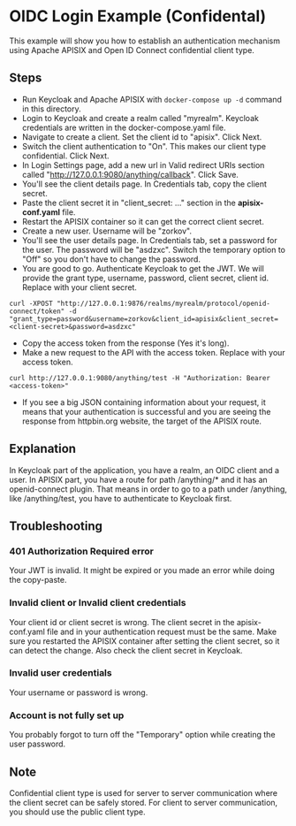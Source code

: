 # OIDC Login Example (Confidental)

This example will show you how to establish an authentication mechanism using Apache APISIX and 
Open ID Connect confidential client type.

## Steps

- Run Keycloak and Apache APISIX with `docker-compose up -d` command in this directory.
- Login to Keycloak and create a realm called "myrealm". Keycloak credentials are written in the docker-compose.yaml file.
- Navigate to create a client. Set the client id to "apisix". Click Next.
- Switch the client authentication to "On". This makes our client type confidential. Click Next.
- In Login Settings page, add a new url in Valid redirect URIs section called "http://127.0.0.1:9080/anything/callback". Click Save.
- You'll see the client details page. In Credentials tab, copy the client secret.
- Paste the client secret it in "client_secret: ..." section in the <b>apisix-conf.yaml</b> file.
- Restart the APISIX container so it can get the correct client secret.
- Create a new user. Username will be "zorkov".
- You'll see the user details page. In Credentials tab, set a password for the user. The password will be "asdzxc". Switch the temporary
option to "Off" so you don't have to change the password.
- You are good to go. Authenticate Keycloak to get the JWT. We will provide the grant type, username, password, client secret, client id. Replace <client-secret> with your client secret.
```
curl -XPOST "http://127.0.0.1:9876/realms/myrealm/protocol/openid-connect/token" -d "grant_type=password&username=zorkov&client_id=apisix&client_secret=<client-secret>&password=asdzxc"
```
- Copy the access token from the response (Yes it's long).
- Make a new request to the API with the access token. Replace <access-token> with your access token.
```
curl http://127.0.0.1:9080/anything/test -H "Authorization: Bearer <access-token>"
```
- If you see a big JSON containing information about your request, it means that your authentication is successful and you are seeing the
response from httpbin.org website, the target of the APISIX route.

## Explanation
In Keycloak part of the application, you have a realm, an OIDC client and a user. In APISIX part, you have a route for path /anything/* and it has
an openid-connect plugin. That means in order to go to a path under /anything, like /anything/test, you have to authenticate to Keycloak first.

## Troubleshooting
### 401 Authorization Required error
Your JWT is invalid. It might be expired or you made an error while doing the copy-paste.

### Invalid client or Invalid client credentials
Your client id or client secret is wrong. The client secret in the apisix-conf.yaml file and in your authentication request must be the same.
Make sure you restarted the APISIX container after setting the client secret, so it can detect the change. Also check the client secret in Keycloak.

### Invalid user credentials
Your username or password is wrong.

### Account is not fully set up
You probably forgot to turn off the "Temporary" option while creating the user password.

## Note
Confidential client type is used for server to server communication where the client secret can be safely stored.
For client to server communication, you should use the public client type.